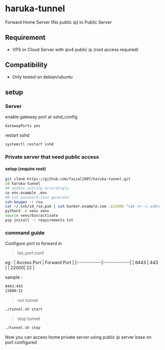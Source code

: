# haruka-tunnel
Forward Home Server (No public ip) to Public Server

## Requirement
* VPS or Cloud Server with ipv4 public ip (root access required)

## Compatibility
* Only tested on debian/ubuntu

## setup
### Server
enable gateway port at sshd_config
```bash
GatewayPorts yes
```
restart sshd
```bash
systemctl restart sshd
```

### Private server that need public access
#### setup (require root)
```bash
git clone https://github.com/faizal2007/haruka-tunnel.git
cd haruka-tunnel
## update setting accordingly
cp env.example .env
## ssh password-less generate
ssh-keygen -t rsa
cat ~/.ssh/id_rsa.pub | ssh bunker.example.com -p22000 "cat >> ~/.ssh/authorized_keys"
python3 -m venv venv
source venv/bin/activate
pip install -r requirements.txt
```
###  command guide
Configure port to forward in 
> list_port.conf

eg :
| Access Port | Forward Port |
|:------------|:-------------|
| 8443 | 443 |
| 22000| 22 |

sample :
```bash
8443:443
22000:22
```

> run tunnel
```bash
./tunnel.sh start
```
> stop tunnel
```bash
./tunnel.sh stop
```

Now you can access home private server using public ip server base on port configured
